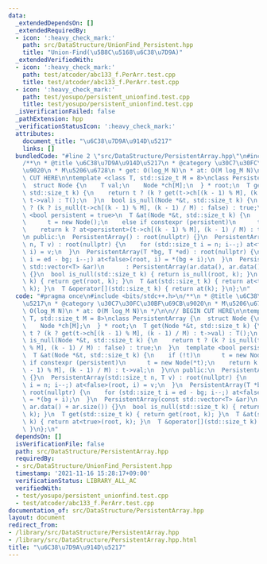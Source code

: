 ```yaml
---
data:
  _extendedDependsOn: []
  _extendedRequiredBy:
  - icon: ':heavy_check_mark:'
    path: src/DataStructure/UnionFind_Persistent.hpp
    title: "Union-Find(\u5B8C\u5168\u6C38\u7D9A)"
  _extendedVerifiedWith:
  - icon: ':heavy_check_mark:'
    path: test/atcoder/abc133_f.PerArr.test.cpp
    title: test/atcoder/abc133_f.PerArr.test.cpp
  - icon: ':heavy_check_mark:'
    path: test/yosupo/persistent_unionfind.test.cpp
    title: test/yosupo/persistent_unionfind.test.cpp
  _isVerificationFailed: false
  _pathExtension: hpp
  _verificationStatusIcon: ':heavy_check_mark:'
  attributes:
    document_title: "\u6C38\u7D9A\u914D\u5217"
    links: []
  bundledCode: "#line 2 \"src/DataStructure/PersistentArray.hpp\"\n#include <bits/stdc++.h>\n\
    /**\n * @title \u6C38\u7D9A\u914D\u5217\n * @category \u30C7\u30FC\u30BF\u69CB\
    \u9020\n * M\u5206\u6728\n * get: O(log_M N)\n * at: O(M log_M N)\n */\n\n// BEGIN\
    \ CUT HERE\n\ntemplate <class T, std::size_t M = 8>\nclass PersistentArray {\n\
    \  struct Node {\n    T val;\n    Node *ch[M];\n  } * root;\n  T get(Node *&t,\
    \ std::size_t k) {\n    return t ? (k ? get(t->ch[(k - 1) % M], (k - 1) / M) :\
    \ t->val) : T();\n  }\n  bool is_null(Node *&t, std::size_t k) {\n    return t\
    \ ? (k ? is_null(t->ch[(k - 1) % M], (k - 1) / M) : false) : true;\n  }\n  template\
    \ <bool persistent = true>\n  T &at(Node *&t, std::size_t k) {\n    if (!t)\n\
    \      t = new Node();\n    else if constexpr (persistent)\n      t = new Node(*t);\n\
    \    return k ? at<persistent>(t->ch[(k - 1) % M], (k - 1) / M) : t->val;\n  }\n\
    \n public:\n  PersistentArray() : root(nullptr) {}\n  PersistentArray(std::size_t\
    \ n, T v) : root(nullptr) {\n    for (std::size_t i = n; i--;) at<false>(root,\
    \ i) = v;\n  }\n  PersistentArray(T *bg, T *ed) : root(nullptr) {\n    for (std::size_t\
    \ i = ed - bg; i--;) at<false>(root, i) = *(bg + i);\n  }\n  PersistentArray(const\
    \ std::vector<T> &ar)\n      : PersistentArray(ar.data(), ar.data() + ar.size())\
    \ {}\n  bool is_null(std::size_t k) { return is_null(root, k); }\n  T get(std::size_t\
    \ k) { return get(root, k); }\n  T &at(std::size_t k) { return at<true>(root,\
    \ k); }\n  T &operator[](std::size_t k) { return at(k); }\n};\n"
  code: "#pragma once\n#include <bits/stdc++.h>\n/**\n * @title \u6C38\u7D9A\u914D\
    \u5217\n * @category \u30C7\u30FC\u30BF\u69CB\u9020\n * M\u5206\u6728\n * get:\
    \ O(log_M N)\n * at: O(M log_M N)\n */\n\n// BEGIN CUT HERE\n\ntemplate <class\
    \ T, std::size_t M = 8>\nclass PersistentArray {\n  struct Node {\n    T val;\n\
    \    Node *ch[M];\n  } * root;\n  T get(Node *&t, std::size_t k) {\n    return\
    \ t ? (k ? get(t->ch[(k - 1) % M], (k - 1) / M) : t->val) : T();\n  }\n  bool\
    \ is_null(Node *&t, std::size_t k) {\n    return t ? (k ? is_null(t->ch[(k - 1)\
    \ % M], (k - 1) / M) : false) : true;\n  }\n  template <bool persistent = true>\n\
    \  T &at(Node *&t, std::size_t k) {\n    if (!t)\n      t = new Node();\n    else\
    \ if constexpr (persistent)\n      t = new Node(*t);\n    return k ? at<persistent>(t->ch[(k\
    \ - 1) % M], (k - 1) / M) : t->val;\n  }\n\n public:\n  PersistentArray() : root(nullptr)\
    \ {}\n  PersistentArray(std::size_t n, T v) : root(nullptr) {\n    for (std::size_t\
    \ i = n; i--;) at<false>(root, i) = v;\n  }\n  PersistentArray(T *bg, T *ed) :\
    \ root(nullptr) {\n    for (std::size_t i = ed - bg; i--;) at<false>(root, i)\
    \ = *(bg + i);\n  }\n  PersistentArray(const std::vector<T> &ar)\n      : PersistentArray(ar.data(),\
    \ ar.data() + ar.size()) {}\n  bool is_null(std::size_t k) { return is_null(root,\
    \ k); }\n  T get(std::size_t k) { return get(root, k); }\n  T &at(std::size_t\
    \ k) { return at<true>(root, k); }\n  T &operator[](std::size_t k) { return at(k);\
    \ }\n};\n"
  dependsOn: []
  isVerificationFile: false
  path: src/DataStructure/PersistentArray.hpp
  requiredBy:
  - src/DataStructure/UnionFind_Persistent.hpp
  timestamp: '2021-11-16 15:28:17+09:00'
  verificationStatus: LIBRARY_ALL_AC
  verifiedWith:
  - test/yosupo/persistent_unionfind.test.cpp
  - test/atcoder/abc133_f.PerArr.test.cpp
documentation_of: src/DataStructure/PersistentArray.hpp
layout: document
redirect_from:
- /library/src/DataStructure/PersistentArray.hpp
- /library/src/DataStructure/PersistentArray.hpp.html
title: "\u6C38\u7D9A\u914D\u5217"
---
```


